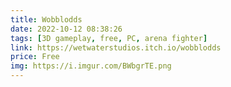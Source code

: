 ```yaml
---
title: Wobblodds
date: 2022-10-12 08:38:26
tags: [3D gameplay, free, PC, arena fighter]
link: https://wetwaterstudios.itch.io/wobblodds
price: Free
img: https://i.imgur.com/BWbgrTE.png
---
```

